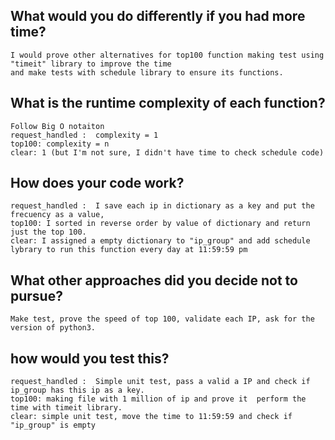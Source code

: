 ## What would you do differently if you had more time?
    I would prove other alternatives for top100 function making test using "timeit" library to improve the time  
    and make tests with schedule library to ensure its functions.

## What is the runtime complexity of each function?
    Follow Big O notaiton  
    request_handled :  complexity = 1
    top100: complexity = n
    clear: 1 (but I'm not sure, I didn't have time to check schedule code)

## How does your code work?
    
    request_handled :  I save each ip in dictionary as a key and put the frecuency as a value, 
    top100: I sorted in reverse order by value of dictionary and return just the top 100.
    clear: I assigned a empty dictionary to "ip_group" and add schedule lybrary to run this function every day at 11:59:59 pm

## What other approaches did you decide not to pursue?
    Make test, prove the speed of top 100, validate each IP, ask for the version of python3.

## how would you test this?
    request_handled :  Simple unit test, pass a valid a IP and check if ip_group has this ip as a key.
    top100: making file with 1 million of ip and prove it  perform the time with timeit library.
    clear: simple unit test, move the time to 11:59:59 and check if "ip_group" is empty

